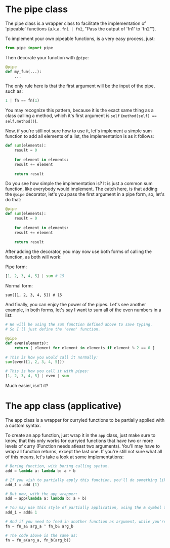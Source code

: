 # The pipe class
The pipe class is a wrapper class to facilitate the implementation of 'pipeable' functions (a.k.a. `fn1 | fn2`, "Pass the output of 'fn1' to 'fn2'").

To implement your own pipeable functions, is a very easy process, just:
```python
from pipe import pipe
```

Then decorate your function with `@pipe`:
```python
@pipe
def my_fun(...):
    ...
```
The only rule here is that the first argument will be the input of the pipe, such as:
```python
1 | fn == fn(1)
```
You  may recognize this pattern, because it is the exact same thing as a class calling a method, which it's first argument is `self` (`method(self) == self.method()`).

Now, if you're still not sure how to use it, let's implement a simple sum function to add all elements of a list, the implementation is as it follows:
```python
def sum(elements):
    result = 0
	
    for element in elements:
	result += element
    
    return result
```
Do you see how simple the implementation is? It is just a common sum function, like everybody would implement. The catch here, is that adding the `@pipe` decorator, let's you pass the first argument in a pipe form, so, let's do that:
```python
@pipe
def sum(elements):
    result = 0
	
    for element in elements:
	result += element
		
    return result
```
After adding the decorator, you may now use both forms of calling the function, as both will work:

Pipe form:
```python
[1, 2, 3, 4, 5] | sum # 15
```
Normal form:
```
sum([1, 2, 3, 4, 5]) # 15
```
And finally, you can enjoy the power of the pipes. Let's see another example, in both forms, let's say I want to sum all of the even numbers in a list:
```python
# We will be using the sum function defined above to save typing.
# So I'll just define the 'even' function.

@pipe
def even(elements):
    return [ element for element in elements if element % 2 == 0 ]
	
# This is how you would call it normally:
sum(even([1, 2, 3, 4, 5]))

# This is how you call it with pipes:
[1, 2, 3, 4, 5] | even | sum
```
Much easier, isn't it?

# The app class (applicative)
The app class is a wrapper for curryied functions to be partially applied with a custom syntax.

To create an app function, just wrap it in the `app` class, just make sure to know, that this only works for curryied functions that have two or more levels of curry (Function needs atleast two arguments). You'll may have to wrap all function returns, except the last one. If you're still not sure what all of this means, let's take a look at some implementations:
```python
# Boring function, with boring calling syntax.
add = lambda a: lambda b: a + b

# If you wish to partially apply this function, you'll do something like this:
add_1 = add (1)

# But now, with the app wrapper:
add = app(lambda a: lambda b: a + b)

# You may use this style of partially application, using the & symbol to feed in the argument:
add_1 = add& 1

# And if you need to feed in another function as argument, while you're feeding it also, use the ^ to feed the argument, instead of the &.
fn = fn_a& arg_a ^ fn_b& arg_b

# The code above is the same as:
fn = fn_a(arg_a, fn_b(arg_b))
```

